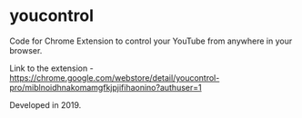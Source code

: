 # youcontrol
Code for Chrome Extension to control your YouTube from anywhere in your browser.

Link to the extension - https://chrome.google.com/webstore/detail/youcontrol-pro/miblnoidhnakomamgfkjpjifihaonino?authuser=1

Developed in 2019.



